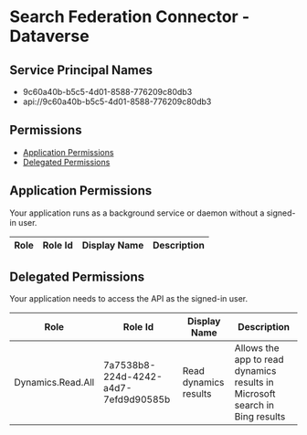 # Search Federation Connector - Dataverse
## Service Principal Names
- 9c60a40b-b5c5-4d01-8588-776209c80db3
- api://9c60a40b-b5c5-4d01-8588-776209c80db3

 ## Permissions
- [Application Permissions](#application-permissions)
- [Delegated Permissions](#delegated-permissions)

## Application Permissions
Your application runs as a background service or daemon without a signed-in user.

| Role | Role Id | Display Name | Description |
|---|---|---|---|

## Delegated Permissions
Your application needs to access the API as the signed-in user. 

| Role | Role Id | Display Name | Description |
|---|---|---|---|
| Dynamics.Read.All | 7a7538b8-224d-4242-a4d7-7efd9d90585b | Read dynamics results | Allows the app to read dynamics results in Microsoft search in Bing results |

